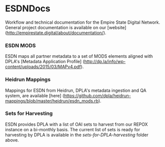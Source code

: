 # ESDNDocs
Workflow and technical documentation for the Empire State Digital Network. General project documentation is available on our [website] (http://empirestate.digital/about/documentation/).

### ESDN MODS 
ESDN maps all partner metadata to a set of MODS elements aligned with DPLA's [Metadata Application Profile] (http://dp.la/info/wp-content/uploads/2015/03/MAPv4.pdf). 

### Heidrun Mappings
Mappings for ESDN from Heidrun, DPLA's metadata ingestion and QA system, are available [here] (https://github.com/dpla/heidrun-mappings/blob/master/heidrun/esdn_mods.rb).

### Sets for Harvesting
ESDN provides DPLA with a list of OAI sets to harvest from our REPOX instance on a bi-monthly basis. The current list of sets is ready for harvesting by DPLA is available in the *sets-for-DPLA-harvesting* folder above.
